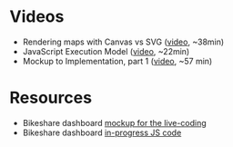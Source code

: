 # Videos

* Rendering maps with Canvas vs SVG ([video](https://share.descript.com/view/WmAXqcbini3), ~38min)
* JavaScript Execution Model ([video](https://share.descript.com/view/1VGjs2ru1ns), ~22min)
* Mockup to Implementation, part 1 ([video](https://share.descript.com/view/B0A67bzC2IP), ~57 min)

# Resources

* Bikeshare dashboard [mockup for the live-coding](https://github.com/mjumbewu/dashboard-project/tree/2024-bikeshare/mockup)
* Bikeshare dashboard [in-progress JS code](https://github.com/mjumbewu/dashboard-project/tree/2024-bikeshare/js)
